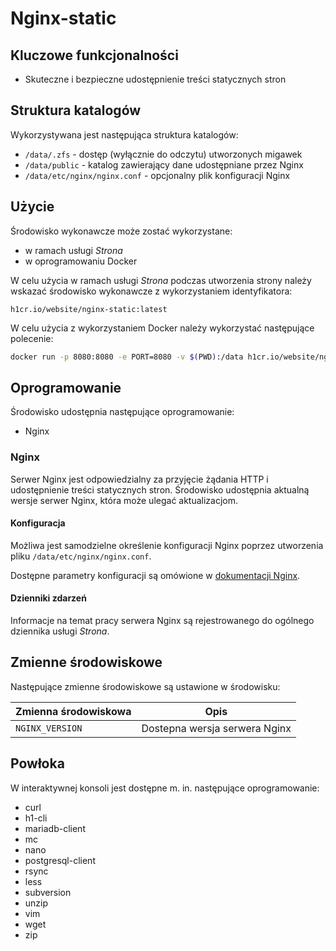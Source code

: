 # Nginx-static

## Kluczowe funkcjonalności

* Skuteczne i bezpieczne udostępnienie treści statycznych stron

## Struktura katalogów

Wykorzystywana jest następująca struktura katalogów:

* ```/data/.zfs``` - dostęp (wyłącznie do odczytu) utworzonych migawek
* ```/data/public``` - katalog zawierający dane udostępniane przez Nginx
* ```/data/etc/nginx/nginx.conf``` - opcjonalny plik konfiguracji Nginx

## Użycie

Środowisko wykonawcze może zostać wykorzystane:

* w ramach usługi *Strona*
* w oprogramowaniu Docker

W celu użycia w ramach usługi *Strona* podczas utworzenia strony należy wskazać środowisko wykonawcze z wykorzystaniem identyfikatora:

```h1cr.io/website/nginx-static:latest```

W celu użycia z wykorzystaniem Docker należy wykorzystać następujące polecenie:

```bash
docker run -p 8080:8080 -e PORT=8080 -v $(PWD):/data h1cr.io/website/nginx-static:latest
```

## Oprogramowanie

Środowisko udostępnia następujące oprogramowanie:

- Nginx

### Nginx

Serwer Nginx jest odpowiedzialny za przyjęcie żądania HTTP i udostępnienie treści statycznych stron. Środowisko udostępnia aktualną wersje serwer Nginx, która może ulegać aktualizacjom.

#### Konfiguracja

Możliwa jest samodzielne określenie konfiguracji Nginx poprzez utworzenia pliku ```/data/etc/nginx/nginx.conf```.

Dostępne parametry konfiguracji są omówione w [dokumentacji Nginx](https://www.nginx.com/resources/wiki/).

#### Dzienniki zdarzeń

Informacje na temat pracy serwera Nginx są rejestrowanego do ogólnego dziennika usługi *Strona*.

## Zmienne środowiskowe

Następujące zmienne środowiskowe są ustawione w środowisku:

| Zmienna środowiskowa  | Opis
| --------------------- | -------
| ```NGINX_VERSION```   | Dostepna wersja serwera Nginx  |

## Powłoka

W interaktywnej konsoli jest dostępne m. in. następujące oprogramowanie:

* curl
* h1-cli
* mariadb-client
* mc
* nano
* postgresql-client
* rsync
* less
* subversion
* unzip
* vim
* wget
* zip
